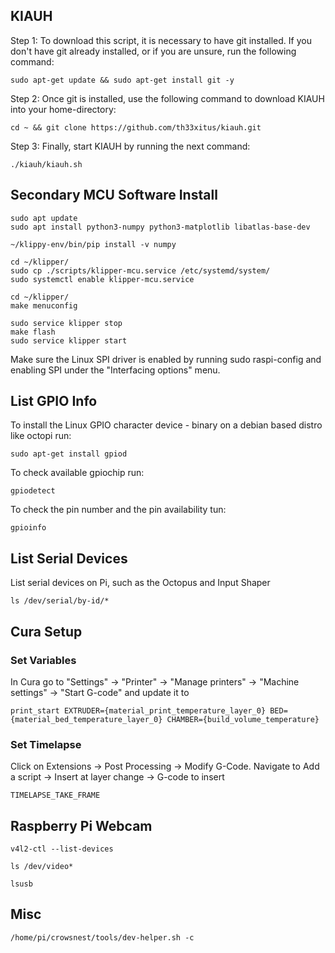## KIAUH

Step 1:
To download this script, it is necessary to have git installed. If you don't have git already installed, or if you are unsure, run the following command:
```
sudo apt-get update && sudo apt-get install git -y
```
Step 2:
Once git is installed, use the following command to download KIAUH into your home-directory:
```
cd ~ && git clone https://github.com/th33xitus/kiauh.git
```
Step 3:
Finally, start KIAUH by running the next command:
```
./kiauh/kiauh.sh
```

## Secondary MCU Software Install

```
sudo apt update
sudo apt install python3-numpy python3-matplotlib libatlas-base-dev
```

```
~/klippy-env/bin/pip install -v numpy
```

```
cd ~/klipper/
sudo cp ./scripts/klipper-mcu.service /etc/systemd/system/
sudo systemctl enable klipper-mcu.service
```

```
cd ~/klipper/
make menuconfig
```

```
sudo service klipper stop
make flash
sudo service klipper start
```

Make sure the Linux SPI driver is enabled by running sudo raspi-config and enabling SPI under the "Interfacing options" menu.

## List GPIO Info

To install the Linux GPIO character device - binary on a debian based distro like octopi run:
```
sudo apt-get install gpiod
```

To check available gpiochip run:
```
gpiodetect
```

To check the pin number and the pin availability tun:
```
gpioinfo
```

## List Serial Devices

List serial devices on Pi, such as the Octopus and Input Shaper
```
ls /dev/serial/by-id/*
```

## Cura Setup

### Set Variables

In Cura go to "Settings" -> "Printer" -> "Manage printers" -> "Machine settings" -> "Start G-code" and update it to
```
print_start EXTRUDER={material_print_temperature_layer_0} BED={material_bed_temperature_layer_0} CHAMBER={build_volume_temperature}
```

### Set Timelapse

Click on Extensions -> Post Processing -> Modify G-Code.
Navigate to Add a script -> Insert at layer change -> G-code to insert
```
TIMELAPSE_TAKE_FRAME
```

## Raspberry Pi Webcam

```
v4l2-ctl --list-devices
```
```
ls /dev/video*
```
```
lsusb
```


## Misc
```
/home/pi/crowsnest/tools/dev-helper.sh -c
```
